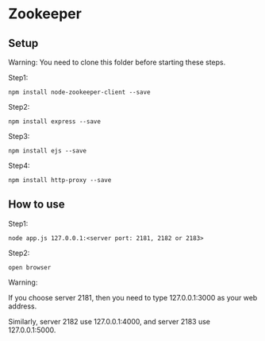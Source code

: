 # Zookeeper

## Setup

Warning: You need to clone this folder before starting these steps.

Step1:

	npm install node-zookeeper-client --save

Step2:

	npm install express --save

Step3:

	npm install ejs --save

Step4:

	npm install http-proxy --save

## How to use

Step1:

	node app.js 127.0.0.1:<server port: 2181, 2182 or 2183>

Step2:
	
	open browser
Warning:

If you choose server 2181, then you need to type 127.0.0.1:3000 as your web address.

Similarly, server 2182 use 127.0.0.1:4000, and server 2183 use 127.0.0.1:5000.

